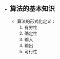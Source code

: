 - ## 算法的基本知识
	- 算法的形式化定义：
		1. 有穷性
		2. 确定性
		3. 输入
		4. 输出
		5. 可行性


<!--stackedit_data:
eyJoaXN0b3J5IjpbNDQ5MzIzNjczXX0=
-->